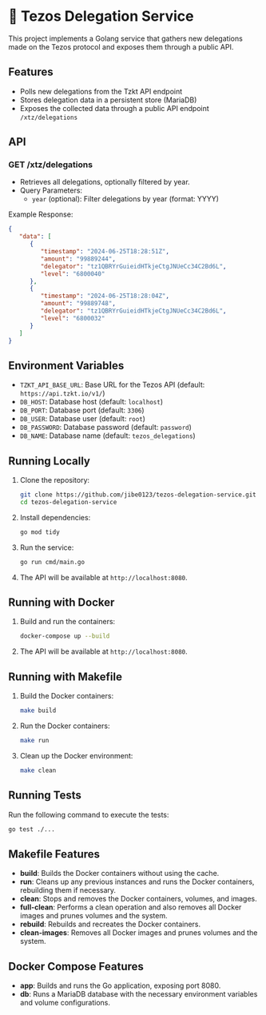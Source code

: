 # 🚀 Tezos Delegation Service

This project implements a Golang service that gathers new delegations made on the Tezos protocol and exposes them through a public API.

## Features

- Polls new delegations from the Tzkt API endpoint
- Stores delegation data in a persistent store (MariaDB)
- Exposes the collected data through a public API endpoint `/xtz/delegations`

## API

### GET /xtz/delegations

- Retrieves all delegations, optionally filtered by year.
- Query Parameters:
   - `year` (optional): Filter delegations by year (format: YYYY)

Example Response:
```json
{
   "data": [
      {
         "timestamp": "2024-06-25T18:28:51Z",
         "amount": "99889244",
         "delegator": "tz1QBRYrGuieidHTkjeCtgJNUeCc34C2Bd6L",
         "level": "6800040"
      },
      {
         "timestamp": "2024-06-25T18:28:04Z",
         "amount": "99889748",
         "delegator": "tz1QBRYrGuieidHTkjeCtgJNUeCc34C2Bd6L",
         "level": "6800032"
      }
   ]
}
```

## Environment Variables

- `TZKT_API_BASE_URL`: Base URL for the Tezos API (default: `https://api.tzkt.io/v1/`)
- `DB_HOST`: Database host (default: `localhost`)
- `DB_PORT`: Database port (default: `3306`)
- `DB_USER`: Database user (default: `root`)
- `DB_PASSWORD`: Database password (default: `password`)
- `DB_NAME`: Database name (default: `tezos_delegations`)

## Running Locally

1. Clone the repository:
    ```sh
    git clone https://github.com/jibe0123/tezos-delegation-service.git
    cd tezos-delegation-service
    ```

2. Install dependencies:
    ```sh
    go mod tidy
    ```

3. Run the service:
    ```sh
    go run cmd/main.go
    ```

4. The API will be available at `http://localhost:8080`.

## Running with Docker

1. Build and run the containers:
    ```sh
    docker-compose up --build
    ```

2. The API will be available at `http://localhost:8080`.

## Running with Makefile

1. Build the Docker containers:
    ```sh
    make build
    ```

2. Run the Docker containers:
    ```sh
    make run
    ```

3. Clean up the Docker environment:
    ```sh
    make clean
    ```

## Running Tests

Run the following command to execute the tests:
```sh
go test ./...
```

## Makefile Features

- **build**: Builds the Docker containers without using the cache.
- **run**: Cleans up any previous instances and runs the Docker containers, rebuilding them if necessary.
- **clean**: Stops and removes the Docker containers, volumes, and images.
- **full-clean**: Performs a clean operation and also removes all Docker images and prunes volumes and the system.
- **rebuild**: Rebuilds and recreates the Docker containers.
- **clean-images**: Removes all Docker images and prunes volumes and the system.

## Docker Compose Features

- **app**: Builds and runs the Go application, exposing port 8080.
- **db**: Runs a MariaDB database with the necessary environment variables and volume configurations.